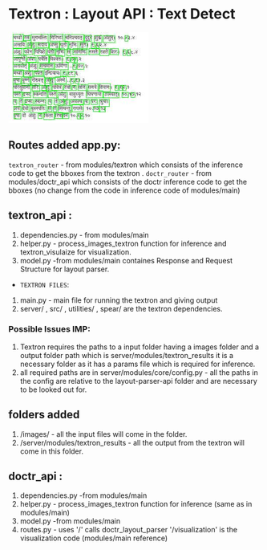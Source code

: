 # Textron : Layout API : Text Detect 
![textron](exampleimages/textron_example.jpg?raw=true "Title")
## Routes added app.py:
`textron_router` - from modules/textron which consists of the inference code to get the bboxes from the textron .
`doctr_router` - from modules/doctr_api which consists of the doctr inference code to get the bboxes (no change from the code in inference code of modules/main)

## textron_api :
1. dependencies.py - from modules/main
2. helper.py - process_images_textron function for inference and textron_visulaize for visualization.
3. model.py -from modules/main containes Response and Request Structure for layout parser.
- `TEXTRON FILES`:
1. main.py - main file for running the textron and giving output
2. server/ , src/ , utilities/ , spear/ are the textron dependencies.

### Possible Issues IMP:
1. Textron requires the paths to a input folder having a images folder and a output folder path which is server/modules/textron_results it is a necessary folder as it has a params file which is required for inference.
2. all required paths are in server/modules/core/config.py - all the paths in the config are relative to the layout-parser-api folder and are necessary to be looked out for.

## folders added 
1. /images/ - all the input files will come in the folder.
2. /server/modules/textron_results - all the output from the textron will come in this folder.

## doctr_api : 
1. dependencies.py -from modules/main
2. helper.py - process_images_textron function for inference (same as in modules/main)
3. model.py -from modules/main
4. routes.py - uses '/' calls doctr_layout_parser '/visualization' is the visualization code (modules/main reference)